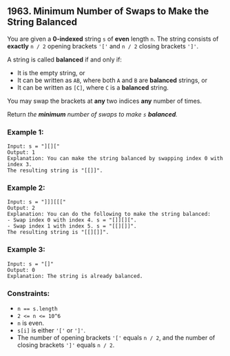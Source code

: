 ## 1963. Minimum Number of Swaps to Make the String Balanced

You are given a **0-indexed** string ```s``` of **even** length ```n```. The string consists of **exactly** ```n / 2``` opening brackets ```'['``` and ```n / 2``` closing brackets ```']'```.

A string is called **balanced** if and only if:

* It is the empty string, or
* It can be written as ```AB```, where both ```A``` and ```B``` are **balanced** strings, or
* It can be written as ```[C]```, where ```C``` is a **balanced** string.

You may swap the brackets at **any** two indices **any** number of times.

Return *the **minimum** number of swaps to make ```s``` **balanced**.*

### Example 1:
```
Input: s = "][]["
Output: 1
Explanation: You can make the string balanced by swapping index 0 with index 3.
The resulting string is "[[]]".
```
### Example 2:
```
Input: s = "]]][[["
Output: 2
Explanation: You can do the following to make the string balanced:
- Swap index 0 with index 4. s = "[]][][".
- Swap index 1 with index 5. s = "[[][]]".
The resulting string is "[[][]]".
```
### Example 3:
```
Input: s = "[]"
Output: 0
Explanation: The string is already balanced.
```

### Constraints:

* ```n == s.length```
* ```2 <= n <= 10^6```
* ```n``` is even.
* ```s[i]``` is either ```'['``` or ```']'```.
* The number of opening brackets ```'['``` equals ```n / 2```, and the number of closing brackets ```']'``` equals ```n / 2```.